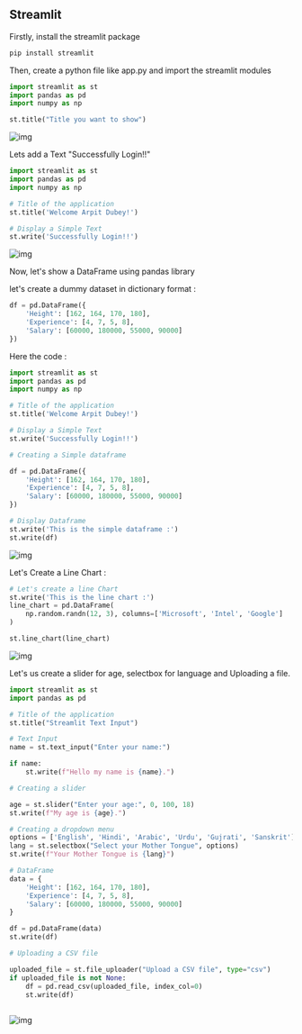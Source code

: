 ## Streamlit

Firstly, install the streamlit package

```python
pip install streamlit
```

Then, create a python file like app.py and import the streamlit modules

```python
import streamlit as st
import pandas as pd
import numpy as np

st.title("Title you want to show")
```

![img](./img/streamlit.gif "Author: Arpit Dubey")

Lets add a Text "Successfully Login!!"

```python
import streamlit as st
import pandas as pd
import numpy as np

# Title of the application
st.title('Welcome Arpit Dubey!')

# Display a Simple Text
st.write('Successfully Login!!')
```

![img](./img/streamlit1.gif "Author: Arpit Dubey")

Now, let's show a DataFrame using pandas library

let's create a dummy dataset in dictionary format :

```python
df = pd.DataFrame({
    'Height': [162, 164, 170, 180],
    'Experience': [4, 7, 5, 8],
    'Salary': [60000, 180000, 55000, 90000]
})
```

Here the code :

```python
import streamlit as st
import pandas as pd
import numpy as np

# Title of the application
st.title('Welcome Arpit Dubey!')

# Display a Simple Text
st.write('Successfully Login!!')

# Creating a Simple dataframe

df = pd.DataFrame({
    'Height': [162, 164, 170, 180],
    'Experience': [4, 7, 5, 8],
    'Salary': [60000, 180000, 55000, 90000]
})

# Display Dataframe
st.write('This is the simple dataframe :')
st.write(df)
```

![img](./img/st_dataframe.gif "Author: Arpit Dubey")

Let's Create a Line Chart :

```python
# Let's create a line Chart
st.write('This is the line chart :')
line_chart = pd.DataFrame(
    np.random.randn(12, 3), columns=['Microsoft', 'Intel', 'Google']
)

st.line_chart(line_chart)
```

![img](./img/line_chart.gif "Author: Arpit Dubey")

Let's us create a slider for age, selectbox for language and Uploading a file.

```python
import streamlit as st
import pandas as pd

# Title of the application
st.title("Streamlit Text Input")

# Text Input
name = st.text_input("Enter your name:")

if name:
    st.write(f"Hello my name is {name}.")

# Creating a slider

age = st.slider("Enter your age:", 0, 100, 18)
st.write(f"My age is {age}.")

# Creating a dropdown menu
options = ['English', 'Hindi', 'Arabic', 'Urdu', 'Gujrati', 'Sanskrit']
lang = st.selectbox("Select your Mother Tongue", options)
st.write(f"Your Mother Tongue is {lang}")

# DataFrame
data = {
    'Height': [162, 164, 170, 180],
    'Experience': [4, 7, 5, 8],
    'Salary': [60000, 180000, 55000, 90000]
}

df = pd.DataFrame(data)
st.write(df)

# Uploading a CSV file

uploaded_file = st.file_uploader("Upload a CSV file", type="csv")
if uploaded_file is not None:
    df = pd.read_csv(uploaded_file, index_col=0)
    st.write(df)
  
```

![img](./img/slider_selectbox_upload_file.gif "Author: Arpit Dubey")
